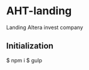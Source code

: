 # AHT-landing
Landing Altera invest company

Initialization
-----------------------------------

$ npm i
$ gulp